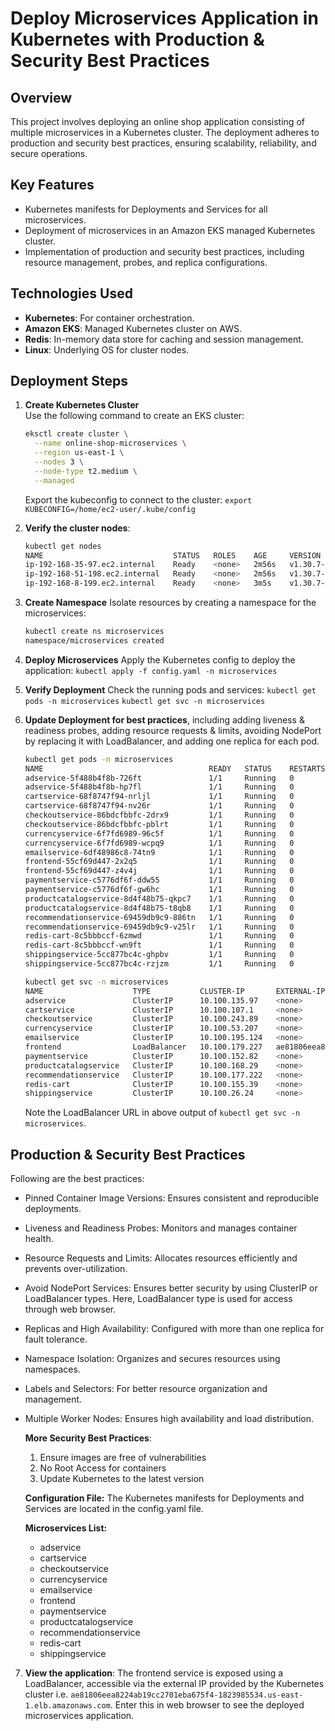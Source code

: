 # Deploy Microservices Application in Kubernetes with Production & Security Best Practices

## Overview
This project involves deploying an online shop application consisting of multiple microservices in a Kubernetes cluster. The deployment adheres to production and security best practices, ensuring scalability, reliability, and secure operations.

## Key Features
- Kubernetes manifests for Deployments and Services for all microservices.
- Deployment of microservices in an Amazon EKS managed Kubernetes cluster.
- Implementation of production and security best practices, including resource management, probes, and replica configurations.

## Technologies Used
- **Kubernetes**: For container orchestration.
- **Amazon EKS**: Managed Kubernetes cluster on AWS.
- **Redis**: In-memory data store for caching and session management.
- **Linux**: Underlying OS for cluster nodes.

## Deployment Steps
1. **Create Kubernetes Cluster**  
   Use the following command to create an EKS cluster:
    ```bash
    eksctl create cluster \
      --name online-shop-microservices \
      --region us-east-1 \
      --nodes 3 \
      --node-type t2.medium \
      --managed
    ```
   Export the kubeconfig to connect to the cluster:
    `export KUBECONFIG=/home/ec2-user/.kube/config`

2. **Verify the cluster nodes**:
    ```bash
    kubectl get nodes
    NAME                             STATUS   ROLES    AGE     VERSION
    ip-192-168-35-97.ec2.internal    Ready    <none>   2m56s   v1.30.7-eks-59bf375
    ip-192-168-51-198.ec2.internal   Ready    <none>   2m56s   v1.30.7-eks-59bf375
    ip-192-168-8-199.ec2.internal    Ready    <none>   3m5s    v1.30.7-eks-59bf375
    ```
   
4. **Create Namespace**
   Isolate resources by creating a namespace for the microservices:
    ```bash
    kubectl create ns microservices
    namespace/microservices created
    ```
   
6. **Deploy Microservices**
   Apply the Kubernetes config to deploy the application:
    `kubectl apply -f config.yaml -n microservices`
   
7. **Verify Deployment**
    Check the running pods and services:
    `kubectl get pods -n microservices`
    `kubectl get svc -n microservices`

8. **Update Deployment for best practices**, including adding liveness & readiness probes, adding resource requests & limits, avoiding NodePort by replacing it with LoadBalancer, and adding one replica for each pod.
   ```bash   
   kubectl get pods -n microservices
   NAME                                     READY   STATUS    RESTARTS   AGE
   adservice-5f488b4f8b-726ft               1/1     Running   0          45s
   adservice-5f488b4f8b-hp7fl               1/1     Running   0          45s
   cartservice-68f8747f94-nrljl             1/1     Running   0          45s
   cartservice-68f8747f94-nv26r             1/1     Running   0          45s
   checkoutservice-86bdcfbbfc-2drx9         1/1     Running   0          45s
   checkoutservice-86bdcfbbfc-pblrt         1/1     Running   0          45s
   currencyservice-6f7fd6989-96c5f          1/1     Running   0          46s
   currencyservice-6f7fd6989-wcpq9          1/1     Running   0          45s
   emailservice-6df48986c8-74tn9            1/1     Running   0          46s
   frontend-55cf69d447-2x2q5                1/1     Running   0          44s
   frontend-55cf69d447-z4v4j                1/1     Running   0          45s
   paymentservice-c5776df6f-ddw55           1/1     Running   0          46s
   paymentservice-c5776df6f-gw6hc           1/1     Running   0          46s
   productcatalogservice-8d4f48b75-qkpc7    1/1     Running   0          46s
   productcatalogservice-8d4f48b75-t8qb8    1/1     Running   0          46s
   recommendationservice-69459db9c9-886tn   1/1     Running   0          46s
   recommendationservice-69459db9c9-v25lr   1/1     Running   0          46s
   redis-cart-8c5bbbccf-6zmwd               1/1     Running   0          45s
   redis-cart-8c5bbbccf-wn9ft               1/1     Running   0          45s
   shippingservice-5cc877bc4c-ghpbv         1/1     Running   0          45s
   shippingservice-5cc877bc4c-rzjzm         1/1     Running   0          45s
   ```

   ```bash
   kubectl get svc -n microservices
   NAME                    TYPE           CLUSTER-IP       EXTERNAL-IP                                                               PORT(S)        AGE
   adservice               ClusterIP      10.100.135.97    <none>                                                                    9555/TCP       2m3s
   cartservice             ClusterIP      10.100.107.1     <none>                                                                    7070/TCP       2m3s
   checkoutservice         ClusterIP      10.100.243.89    <none>                                                                    5050/TCP       2m3s
   currencyservice         ClusterIP      10.100.53.207    <none>                                                                    7000/TCP       2m4s
   emailservice            ClusterIP      10.100.195.124   <none>                                                                    5000/TCP       2m4s
   frontend                LoadBalancer   10.100.179.227   ae81806eea8224ab19cc2701eba675f4-1823985534.us-east-1.elb.amazonaws.com   80:32544/TCP   2m3s
   paymentservice          ClusterIP      10.100.152.82    <none>                                                                    50051/TCP      2m4s
   productcatalogservice   ClusterIP      10.100.168.29    <none>                                                                    3550/TCP       2m4s
   recommendationservice   ClusterIP      10.100.177.222   <none>                                                                    8080/TCP       2m4s
   redis-cart              ClusterIP      10.100.155.39    <none>                                                                    6379/TCP       2m3s
   shippingservice         ClusterIP      10.100.26.24     <none>                                                                    50051/TCP      2m3s
   ```
   Note the LoadBalancer URL in above output of `kubectl get svc -n microservices`. 
   
## Production & Security Best Practices
  Following are the best practices:
- Pinned Container Image Versions: Ensures consistent and reproducible deployments.
- Liveness and Readiness Probes: Monitors and manages container health.
- Resource Requests and Limits: Allocates resources efficiently and prevents over-utilization.
- Avoid NodePort Services: Ensures better security by using ClusterIP or LoadBalancer types. Here, LoadBalancer type is used for access through web browser. 
- Replicas and High Availability: Configured with more than one replica for fault tolerance.
- Namespace Isolation: Organizes and secures resources using namespaces.
- Labels and Selectors: For better resource organization and management.
- Multiple Worker Nodes: Ensures high availability and load distribution.

  **More Security Best Practices**:
  1. Ensure images are free of vulnerabilities
  2. No Root Access for containers
  3. Update Kubernetes to the latest version


   **Configuration File:**
   The Kubernetes manifests for Deployments and Services are located in the config.yaml file. 

   **Microservices List:**
   - adservice
   - cartservice
   - checkoutservice
   - currencyservice
   - emailservice
   - frontend
   - paymentservice
   - productcatalogservice
   - recommendationservice
   - redis-cart
   - shippingservice
  
 7. **View the application**:
     The frontend service is exposed using a LoadBalancer, accessible via the external IP provided by the Kubernetes cluster
      i.e. `ae81806eea8224ab19cc2701eba675f4-1823985534.us-east-1.elb.amazonaws.com`.
      Enter this in web browser to see the deployed microservices application.







